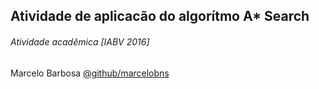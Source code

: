 ## Atividade de aplicacão do algorítmo A* Search
###### Atividade acadêmica [IABV 2016]
Marcelo Barbosa [@github/marcelobns](https://github.com/marcelobns)
